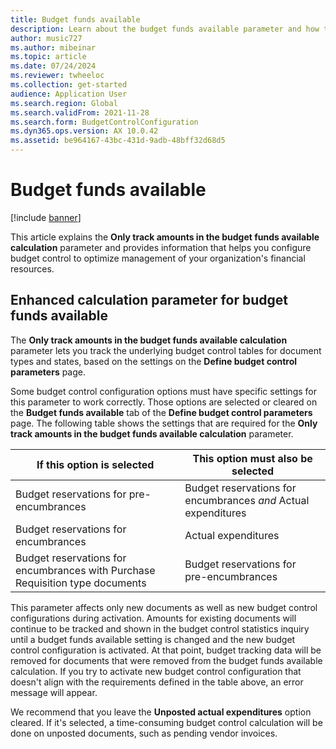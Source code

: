 ```yaml
---
title: Budget funds available
description: Learn about the budget funds available parameter and how to configure budget control to optimize management of your organization's financial resources.
author: music727
ms.author: mibeinar
ms.topic: article
ms.date: 07/24/2024
ms.reviewer: twheeloc
ms.collection: get-started
audience: Application User
ms.search.region: Global
ms.search.validFrom: 2021-11-28
ms.search.form: BudgetControlConfiguration
ms.dyn365.ops.version: AX 10.0.42
ms.assetid: be964167-43bc-431d-9adb-48bff32d68d5
---
```


# Budget funds available

[!include [banner](../includes/banner.md)]


This article explains the **Only track amounts in the budget funds available calculation** parameter and provides information that helps you configure budget control to optimize management of your organization's financial resources.

## Enhanced calculation parameter for budget funds available

The **Only track amounts in the budget funds available calculation** parameter lets you track the underlying budget control tables for document types and states, based on the settings on the **Define budget control parameters** page.

Some budget control configuration options must have specific settings for this parameter to work correctly. Those options are selected or cleared on the **Budget funds available** tab of the **Define budget control parameters** page. The following table shows the settings that are required for the **Only track amounts in the budget funds available calculation** parameter.

| If this option is selected | This option must also be selected |
| ------------------------- | -------------------------------- |
| Budget reservations for pre-encumbrances | Budget reservations for encumbrances *and* Actual expenditures |
| Budget reservations for encumbrances | Actual expenditures |
| Budget reservations for encumbrances with Purchase Requisition type documents | Budget reservations for pre-encumbrances |

This parameter affects only new documents as well as new budget control configurations during activation. Amounts for existing documents will continue to be tracked and shown in the budget control statistics inquiry until a budget funds available setting is changed and the new budget control configuration is activated. At that point, budget tracking data will be removed for documents that were removed from the budget funds available calculation. If you try to activate new budget control configuration that doesn't align with the requirements defined in the table above, an error message will appear. 

We recommend that you leave the **Unposted actual expenditures** option cleared. If it's selected, a time-consuming budget control calculation will be done on unposted documents, such as pending vendor invoices.
